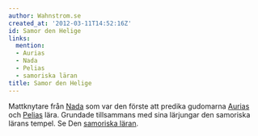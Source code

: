 ```yaml
---
author: Wahnstrom.se
created_at: '2012-03-11T14:52:16Z'
id: Samor den Helige
links:
  mention:
  - Aurias
  - Nada
  - Pelias
  - samoriska läran
title: Samor den Helige
---
```


Mattknytare från [Nada] som var den förste att predika gudomarna [Aurias] och [Pelias] lära.
Grundade tillsammans med sina lärjungar den samoriska lärans tempel. Se Den [samoriska läran].

  [Nada]: Nada
  [Aurias]: Aurias
  [Pelias]: Pelias
  [samoriska läran]: samoriska_läran
